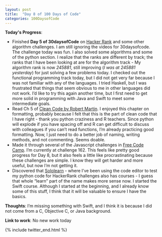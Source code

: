 ```yaml
---
layout: post
title:  "Day 8 of 100 Days of Code"
categories: 100DaysofCode
---
```


**Today's Progress**:
+ Finished **Day 5 of 30daysofCode** on [Hacker Rank](http://www.hackerrank.com) and some other algorithm challenges. I am still ignoring the videos for 30daysofcode. The challenge today was fun. I also solved some algorithms and some of the python section. I realize that the ranks are different by track; the ranks that I have been looking at are for the algorithm track - My algorithm rank is now *245881*, still improving (*I was at 245881 yesterday*) for just solving a few problems today. I checked out the functional programming track today, but I did not get very far because I was not familiar with any of the languages. I tried Haskell, but I was frustrated that things that seem obvious to me in other languages did not work. I’d like to try this again another time, but I first need to get more solid in programming with Java and Swift to meet some intermediate goals. 
+ Read Ch 5 of [Clean Code by Robert Martin](http://amzn.to/2sOXBuy). I enjoyed this chapter on formatting, probably because I felt that this is the part of clean code that I have right - thank you python craziness and R teachers. Since python will explode if you have spacing off and R can get difficult to discuss with colleagues if you can’t read functions, I’m already practicing good formatting. Now, I just need to do a better job of naming, writing methods, and not commenting. Seems doable. 
+ Made it through several of the Javascript challenges in [Free Code Camp]( https://www.freecodecamp.org). I’m currently at challenge 162.  This feels like pretty good progress for Day 8, but it also feels a little like procrastinating because these challenges are simple. I know they will get harder and more useful, but now I’m not getting it.
+ Discovered that [Sololearn](https://www.sololearn.com) - where I’ve been using the code editor to test my python code for HackerRank challenges also has courses - I guess that whole “learn” part of the name makes more sense now. I started the Swift course. Although I started at the beginning, and I already know some of this stuff, I think that it will be valuable to ensure I have the basics.    

**Thoughts**: I’m missing something with Swift, and I think it is because I did not come from a C, Objective C, or Java background.

**Link to work**: No new work today

{% include twitter_end.html %}